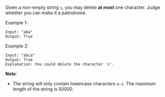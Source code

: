 Given a non-empty string `s`, you may delete **at most** one character. Judge whether you can make it a palindrome.

Example 1:
```
Input: "aba"
Output: True
```

Example 2:
```
Input: "abca"
Output: True
Explanation: You could delete the character 'c'.
```

**Note**:
* The string will only contain lowercase characters `a-z`. The maximum length of the string is 50000.
